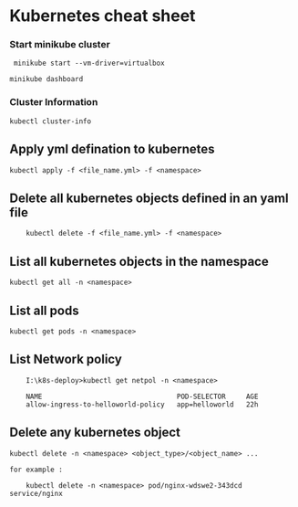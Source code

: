 # Kubernetes cheat sheet

### Start minikube cluster

```jshelllanguage
 minikube start --vm-driver=virtualbox
 ```

```jshelllanguage
minikube dashboard
```


 
 ### Cluster Information
 
 ```jshelllanguage
kubectl cluster-info
```
 
 
## Apply yml defination to kubernetes

```jshelllanguage
kubectl apply -f <file_name.yml> -f <namespace>
```
    

## Delete all kubernetes objects defined in an yaml file
```jshelllanguage
    kubectl delete -f <file_name.yml> -f <namespace>
```

## List all kubernetes objects in the namespace
```jshelllanguage
kubectl get all -n <namespace>
```
    

## List all pods
```jshelllanguage
kubectl get pods -n <namespace>
```

## List Network policy
```jshelllanguage
    I:\k8s-deploy>kubectl get netpol -n <namespace>

    NAME                                 POD-SELECTOR     AGE
    allow-ingress-to-helloworld-policy   app=helloworld   22h
```

## Delete any kubernetes object
```jshelllanguage
kubectl delete -n <namespace> <object_type>/<object_name> ...

for example :

    kubectl delete -n <namespace> pod/nginx-wdswe2-343dcd service/nginx
```
 